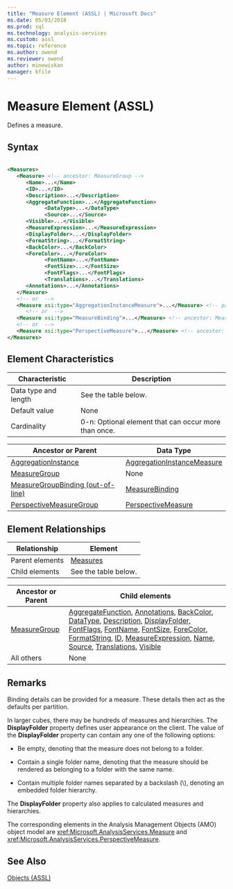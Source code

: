 ```yaml
---
title: "Measure Element (ASSL) | Microsoft Docs"
ms.date: 05/03/2018
ms.prod: sql
ms.technology: analysis-services
ms.custom: assl
ms.topic: reference
ms.author: owend
ms.reviewer: owend
author: minewiskan
manager: kfile
---
```

# Measure Element (ASSL)

  Defines a measure.  
  
## Syntax  
  
```xml  
  
<Measures>  
   <Measure> <!-- ancestor: MeasureGroup -->  
      <Name>...</Name>  
      <ID>...</ID>  
      <Description>...</Description>  
      <AggregateFunction>...</AggregateFunction>  
            <DataType>...</DataType>  
            <Source>...</Source>  
      <Visible>...</Visible>  
      <MeasureExpression>...</MeasureExpression>  
      <DisplayFolder>...</DisplayFolder>  
      <FormatString>...</FormatString>  
      <BackColor>...</BackColor>  
      <ForeColor>...</ForeColor>  
            <FontName>...</FontName>  
            <FontSize>...</FontSize>  
            <FontFlags>...</FontFlags>  
            <Translations>...</Translations>  
      <Annotations>...</Annotations>  
   </Measure>  
   <!-- or  -->  
   <Measure xsi:type="AggregationInstanceMeasure">...</Measure> <!-- parent: AggregationInstance -->  
      <!-- or  -->  
   <Measure xsi:type="MeasureBinding">...</Measure> <!-- ancestor: MeasureGroupBinding (out-of-line) -->  
   <!-- or  -->  
   <Measure xsi:type="PerspectiveMeasure">...</Measure> <!-- ancestor: PerspectiveMeasureGroup -->  
</Measures>  
```  
  
## Element Characteristics  
  
|Characteristic|Description|  
|--------------------|-----------------|  
|Data type and length|See the table below.|  
|Default value|None|  
|Cardinality|0-n: Optional element that can occur more than once.|  
  
|Ancestor or Parent|Data Type|  
|------------------------|---------------|  
|[AggregationInstance](objects/aggregationinstance-element-assl.md)|[AggregationInstanceMeasure](data-type/measurebinding-data-type-assl.md)|  
|[MeasureGroup](objects/measuregroup-element-assl.md)|None|  
|[MeasureGroupBinding (out-of-line)](data-type/measuregroupbinding-data-type-out-of-line-assl.md)|[MeasureBinding](data-type/measurebinding-data-type-assl.md)|  
|[PerspectiveMeasureGroup](data-type/perspectivemeasuregroup-data-type-assl.md)|[PerspectiveMeasure](data-type/perspectivemeasure-data-type-assl.md)|  
  
## Element Relationships  
  
|Relationship|Element|  
|------------------|-------------|  
|Parent elements|[Measures](collections/measures-element-assl.md)|  
|Child elements|See the table below.|  
  
|Ancestor or Parent|Child elements|  
|------------------------|--------------------|  
|[MeasureGroup](objects/measuregroup-element-assl.md)|[AggregateFunction](properties/aggregatefunction-element-assl.md), [Annotations](collections/annotations-element-assl.md), [BackColor](properties/backcolor-element-assl.md), [DataType](properties/datatype-element-assl.md), [Description](properties/description-element-assl.md), [DisplayFolder](properties/displayfolder-element-assl.md), [FontFlags](properties/fontflags-element-assl.md), [FontName](properties/fontname-element-assl.md), [FontSize](properties/fontsize-element-assl.md), [ForeColor](properties/forecolor-element-assl.md), [FormatString](properties/formatstring-element-assl.md), [ID](properties/id-element-assl.md), [MeasureExpression](properties/measureexpression-element-assl.md), [Name](properties/name-element-assl.md), [Source](properties/source-element-measure-assl.md), [Translations](collections/translations-element-assl.md), [Visible](properties/visible-element-assl.md)|  
|All others|None|  
  
## Remarks  
 Binding details can be provided for a measure. These details then act as the defaults per partition.  
  
 In larger cubes, there may be hundreds of measures and hierarchies. The **DisplayFolder** property defines user appearance on the client. The value of the **DisplayFolder** property can contain any one of the following options:  
  
-   Be empty, denoting that the measure does not belong to a folder.  
  
-   Contain a single folder name, denoting that the measure should be rendered as belonging to a folder with the same name.  
  
-   Contain multiple folder names separated by a backslash (\\), denoting an embedded folder hierarchy.  
  
 The **DisplayFolder** property also applies to calculated measures and hierarchies.  
  
 The corresponding elements in the Analysis Management Objects (AMO) object model are <xref:Microsoft.AnalysisServices.Measure> and <xref:Microsoft.AnalysisServices.PerspectiveMeasure>.  
  
## See Also  
 [Objects &#40;ASSL&#41;](objects/objects-assl.md)  
  
  
